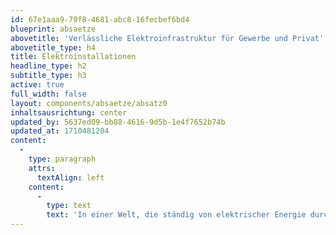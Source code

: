 ```yaml
---
id: 67e1aaa9-79f8-4681-abc8-16fecbef6bd4
blueprint: absaetze
abovetitle: 'Verlässliche Elektroinfrastruktur für Gewerbe und Privat'
abovetitle_type: h4
title: Elektroinstallationen
headline_type: h2
subtitle_type: h3
active: true
full_width: false
layout: components/absaetze/absatz0
inhaltsausrichtung: center
updated_by: 5637ed09-bb88-4616-9d5b-1e4f7652b74b
updated_at: 1710481204
content:
  -
    type: paragraph
    attrs:
      textAlign: left
    content:
      -
        type: text
        text: 'In einer Welt, die ständig von elektrischer Energie durchströmt wird, sind professionelle Elektroinstallationen von entscheidender Bedeutung, sei es für gewerbliche Unternehmen oder private Haushalte. Wir bei HS-Elektro verstehen die Notwendigkeit einer zuverlässigen Elektroinfrastruktur und bieten maßgeschneiderte Lösungen für jede Anforderung.'
---
```

